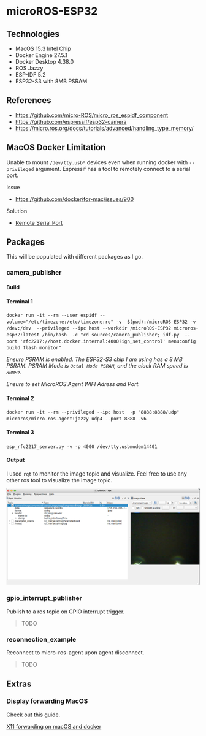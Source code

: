 # microROS-ESP32

## Technologies

- MacOS 15.3 Intel Chip
- Docker Engine 27.5.1
- Docker Desktop 4.38.0
- ROS Jazzy
- ESP-IDF 5.2
- ESP32-S3 with 8MB PSRAM

## References

- https://github.com/micro-ROS/micro_ros_espidf_component
- https://github.com/espressif/esp32-camera
- https://micro.ros.org/docs/tutorials/advanced/handling_type_memory/

## MacOS Docker Limitation

Unable to mount `/dev/tty.usb*` devices even when running docker with `--privileged` argument. Espressif has a tool to remotely connect to a serial port. 

Issue

- https://github.com/docker/for-mac/issues/900  

Solution

- [Remote Serial Port](https://docs.espressif.com/projects/esp-idf/en/latest/esp32/api-guides/tools/idf-docker-image.html#using-remote-serial-port)


## Packages

This will be populated with different packages as I go.

### camera_publisher

#### Build


#### Terminal 1

`docker run -it --rm --user espidf --volume="/etc/timezone:/etc/timezone:ro" -v  $(pwd):/microROS-ESP32 -v  /dev:/dev  --privileged --ipc host --workdir /microROS-ESP32 microros-esp32:latest /bin/bash  -c "cd sources/camera_publisher; idf.py  --port 'rfc2217://host.docker.internal:4000?ign_set_control' menuconfig build flash monitor"`


_Ensure PSRAM is enabled. The ESP32-S3 chip I am using has a 8 MB PSRAM. PSRAM Mode is `Octal Mode PSRAM`, and the clock RAM speed is `80MHz`._

_Ensure to set MicroROS Agent WIFI Adress and Port._


#### Terminal 2

`docker run -it --rm --privileged --ipc host  -p "8888:8888/udp" microros/micro-ros-agent:jazzy udp4 --port 8888 -v6`

#### Terminal 3

`esp_rfc2217_server.py -v -p 4000 /dev/tty.usbmodem14401`


#### Output

I used `rqt` to monitor the image topic and visualize. Feel free to use any other ros tool to visualize the image topic.

![Image Output](/docs/screenshots/Image_Output.png "Output")

### gpio_interrupt_publisher

Publish to a ros topic on GPIO interrupt trigger.

>TODO
### reconnection_example

Reconnect to micro-ros-agent upon agent disconnect. 

>TODO

## Extras

### Display forwarding MacOS

Check out this guide.

[X11 forwarding on macOS and docker](https://gist.github.com/sorny/969fe55d85c9b0035b0109a31cbcb088)